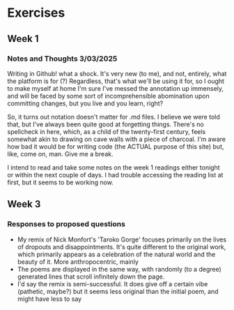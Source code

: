 # Exercises

## Week 1

### Notes and Thoughts 3/03/2025
Writing in Github! what a shock. It's very new (to me), and not, entirely, what the platform is for (?) 
Regardless, that's what we'll be using it for, so I ought to make myself at home
I'm sure I've messed the annotation up immensely, and will be faced by some sort of incomprehensible abomination upon committing changes, but you live and you learn, right?

So, it turns out notation doesn't matter for .md files. I believe we were told that, but I've always been quite good at forgetting things. There's no spellcheck in here, which, as a child of the twenty-first century, feels somewhat akin to drawing on cave walls with a piece of charcoal. I'm aware how bad it would be for writing code (the ACTUAL purpose of this site) but, like, come on, man. Give me a break.

I intend to read and take some notes on the week 1 readings either tonight or within the next couple of days. I had trouble accessing the reading list at first, but it seems to be working now. 

## Week 3

### Responses to proposed questions

- My remix of Nick Monfort's 'Taroko Gorge' focuses primarily on the lives of dropouts and disappointments. It's quite different to the original work, which primarily appears as a celebration of the natural world and the beauty of it. More anthropocentric, mainly
- The poems are displayed in the same way, with randomly (to a degree) generated lines that scroll infinitely down the page.
- I'd say the remix is semi-successful. It does give off a certain vibe (pathetic, maybe?) but it seems less original than the initial poem, and might have less to say
